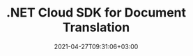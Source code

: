 ---
############################# Static ############################
layout: "product"
date: 2021-04-27T09:31:06+03:00
draft: false

product: "Translation"
product_tag: "translation"
platform: ".NET"
platform_tag: "net"

############################# Head ############################
head_title: ".NET Word & Excel Document Translation SDK & REST API"
head_description: ".NET document translation Cloud SDK & REST API. Translate English text to & from French, German, Chinese, Italian, Spanish or Russian languages."

############################# Header ############################
title: ".NET Cloud SDK for Document Translation"
description: "Translate plain text, Microsoft Word, Excel & PowerPoint documents between 10 most popular business languages using documents translation Cloud SDK & REST API."
button:
    enable: true

############################# SubMenu ############################
submenu:
    enable: true
    
    left:
        img_alt: "GroupDocs.Translation Cloud SDK for .NET"
        image: "/sdk/272x272/groupdocs_translation-for-net.webp"
        product: "GroupDocs.Translation"
        platform: ".NET"

    middle:
        button:
            # button loop
            - link: "#overview"
              text: "Overview"

            # button loop
            - link: "#features"
              text: "Features"


            # button loop
            - link: "https://docs.groupdocs.cloud/translation/release-notes/"
              text: "Release Notes"

            # button loop
            - link: "https://purchase.groupdocs.cloud/pricing"
              text: "Pricing"

    right:
        link_download: "https://github.com/groupdocs-translation-cloud/"
        link_learn: "https://docs.groupdocs.cloud/translation/"
        link_buy: "https://purchase.groupdocs.cloud/buy"

############################# Overview ############################
overview:
    enable: true
    content: |
      GroupDocs.Translation Cloud SDK for .NET helps developers to add text and document translation features in any type of .NET based application without using external software. The API uses modern machine learning techniques to efficiently read & translate the on-page contents of Microsoft Word documents (paragraphs, tables, image captions, headers, footers, footnotes, endnotes), Excel Worksheets (charts, tables, cells, pivot tables) and PowerPoint presentations (text frames, header, footer, shapes, charts, smartart) between 10 of the leading business languages. It includes translating English text from supported document formats to and from French, German, Chinese, Italian, Spanish, Russian, Arabic, Polish and Portuguese language pairs without disrupting the original document structure.

      GroupDocs.Translation Cloud is a true REST API thus offering flexibility to use it with any language or platform that supports REST. It easily integrates with other cloud services to provide an ideal document translation experience across web, mobile desktop or cloud platforms.
    tabs:
      enable: true
      
      ## TAB ONE ##
      tab_one:
        description: |
          An overview of the main features supported by GroupDocs.Translation Cloud.
      
        left:
          enable: true
          icon: "fas fa-crop"
          title: "Documents Translation"
          content: |
            * Translate Plain Text
            * Translate Word Documents
            * Translate Excel Worksheets
            * Translate PowerPoint Slides
        right:
          enable: true
          icon: "fas fa-file-alt"
          title: "Supported Languages"
          content: |
            * French to German & vice versa
            * French to Italian & vice versa
            * English to French & vice versa
            * English to Deutsch & vice versa
            * English to Chinese & vice versa
            * English to Spainish & vice versa
            * English to Italian & vice versa
            * English to Russian & vice versa
            * English to Arabic & vice versa
            * English to Polish & vice versa
            * English to Portuguese & vice versa
      
      ## TAB TWO ##
      tab_two:
        description: |
          GroupDocs.Translation Cloud SDK for .NET supports a number of document formats.

        left:
          enable: true
          table:
            # table loop
            - title: "Microsoft Office Formats"
              content: |
                * **Word**: DOC, DOCX, DOCM
                * **Excel**:  XLS, XLSX, XLSM
                * **PowerPoint**: PPT, PPTX, PPTM
                

        


      ## TAB THREE ##
      tab_three:
        description: |
          GroupDocs.Translation Cloud for cURL - some of the supported languages and platforms.
      
        left:
          enable: true
          table:
            # table loop
            - icon: "fab fa-windows"
              title: "Operating Systems"
              content: |
                * Microsoft Windows Desktop
                * Microsoft Windows Server
                * Linux
                * MacOS

            # table loop
            - icon: "fas fa-code"
              title: "Supported Frameworks"
              content: |
                * Java 7 (1.7) and above

        right:
          enable: true
          table:
            # table loop
            - icon: "fas fa-cogs"
              title: "Development Environments"
              content: |
                * NetBeans
                * IntelliJ IDEA
                * Eclipse
            # table loop
            - icon: "fas fa-tools"
              title: "Build Automation Tool"
              content: |
                * Maven

############################# Features ############################
features:
    enable: true
    title: "Advanced Document Translation REST API Features"

    feature:
      # feature loop
      - icon: "fas fa-language"
        content: "Supports 10 languages and 22 language pairs"

      # feature loop
      - icon: "fas fa-copy"
        content: "Translation of tables in Word & PowerPoint documents"

      # feature loop
      - icon: "fas fa-file-alt"
        content: "Translation of headers and footers in Word & PowerPoint documents"
      
      # feature loop
      - icon: "fas fa-copy"
        content: "Translation of footnotes and endnotes in Word document"

      # feature loop
      - icon: "fas fa-file-image"
        content: "Translation of image captions in Word documents"

      # feature loop
      - icon: "fas fa-file-powerpoint"
        content: "Translation of Text Frames, Charts & Slides within PowerPoint Presentations"

      # feature loop
      - icon: "fas fa-file-excel"
        content: "Translation of cells containing text in Excel workbooks"

      # feature loop
      - icon: "fas fa-chart-bar"
        content: "Translation of charts in Excel workbooks"

      # feature loop
      - icon: "fas fa-table"
        content: "Translation of tables in Excel workbooks"
      # feature loop
      - icon: "fas fa-random"
        content: "Translation of pivot tables in Excel workbooks"
      # feature loop
      - icon: "fas fa-lock"
        content: "APIs are secured and require authentication"
      # feature loop
      - icon: "fas fa-list"
        content: "API explorer based on swagger collection"
    
    more_feature:
      # more_feature_loop
      - title: "Quick Start with Document Translation REST API"
        content: "GroupDocs.Translation Cloud API comes with detailed developer guides and live code examples for all major programming languages to start working with API features in no time. Simply create a free account at GroupDocs Cloud, get APP SID & Key information to communicate with GroupDocs Cloud API and you are ready to make an API request on any platform using cURL commands or the SDKs of your choice."

      # more_feature_loop
      - title: "Translate Word document - .NET"
        content: |
          
          
          ```cs
            //Get your App SID, App Key and Storage Name at https://dashboard.groupdocs.cloud (free registration is required).

            public TranslationResponse TranslateDocument(Configuration conf)
            {    
                string name = "test.docx";
                string folder = "";
                string pair = "en-fr";
                string format = "docx";
                string storage = "First Storage";
                string saveFile = "translation.docx";
                string savePath = "";
                bool masters = fasle;
                List elements = new List();
                
                TranslationApi api = new TranslationApi(conf);
                TranslateDocumentRequest request = api.CreateDocumentRequest(name, folder, pair, format, storage, saveFile, savePath, masters, elements);
                TranslationResponse response = api.RunTranslationTask(request);
                return response;
            }
          ```
      # more_feature_loop
      - title: "Any Language, Platform and Storage Service Provider"
        content: "GroupDocs.Translation for Cloud is a REST based API that can easily be integrated with any language or platform, capable to manage HTTP requests and responses. It supports all popular cloud storage services such as Google Cloud, Drive, DropBox and Amazon S3 to interact without any dependencies."

      # more_feature_loop
      - title: "Translate plain text - .NET"
        content: |
          
          
          ```cs
            //Get your App SID, App Key and Storage Name at https://dashboard.groupdocs.cloud (free registration is required).

            public TextResponse TranslateText(Configuration conf)
            {
                string pair = "en-fr";
                string text = "Welcome to Paris";
                
                TranslationApi api = new TranslationApi(conf);
                TranslateTextRequest request = api.CreateTextRequest(pair, text);
                TextResponse response = api.RunTranslationTextTask(request);
                return response;
            }
          ```
      # more_feature_loop
      - title: "Security and Authentication"
        content: "The GroupDocs.Translation Cloud API is SSL secured and the authentication requests require a signature and AppSID query parameters or OAuth 2.0 authorization header."
      

############################# Support ############################
support:
    enable: true

############################# Solutions ############################
solutions:
    enable: true
    title: "GroupDocs.Translation Cloud also offers document translation SDKs for other languages as listed below:"

    solution:
        # solution loop
        - img_alt: "GroupDocs.Viewer Cloud SDK for cURL"
          image: "/sdk/272x272/groupdocs_translation-for-curl.webp"
          product: "GroupDocs.Viewer"
          platform: "cURL"
          link: "/translation/curl/"

        # solution loop
        - img_alt: "GroupDocs.Viewer Cloud SDK for .NET"
          image: "/sdk/272x272/groupdocs_translation-for-net.webp"
          product: "GroupDocs.Viewer"
          platform: ".NET"
          link: "/translation/net/"

        # solution loop
        - img_alt: "GroupDocs.Viewer Cloud SDK for Java"
          image: "/sdk/272x272/groupdocs_translation-for-java.webp"
          product: "GroupDocs.Viewer"
          platform: "Java"
          link: "/translation/java/"

        

        # solution loop
        - img_alt: "GroupDocs.Viewer Cloud SDK for Python"
          image: "/sdk/272x272/groupdocs_translation-for-python.webp"
          product: "GroupDocs.Viewer"
          platform: "Python"
          link: "/translation/python/"

      

     

        

############################# Back to top ###############################
back_to_top:
  enable: true
---